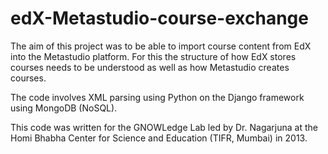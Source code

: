 # edX-Metastudio-course-exchange

The aim of this project was to be able to import course content from EdX into the Metastudio platform. For this the structure of how EdX stores courses needs to be understood as well as how Metastudio creates courses.

The code involves XML parsing using Python on the Django framework using MongoDB (NoSQL).

This code was written for the GNOWLedge Lab led by Dr. Nagarjuna at the Homi Bhabha Center for Science and Education (TIFR, Mumbai) in 2013.